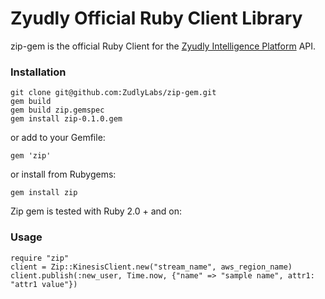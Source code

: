# Zyudly Official Ruby Client Library

zip-gem is the official Ruby Client for the [Zyudly Intelligence Platform](https://zyudlylabs.com) API. 

### Installation

```
git clone git@github.com:ZudlyLabs/zip-gem.git
gem build 
gem build zip.gemspec
gem install zip-0.1.0.gem
```

or add to your Gemfile:

    gem 'zip'

or install from Rubygems:

    gem install zip

Zip gem is tested with Ruby 2.0 + and on:

### Usage

```
require "zip"
client = Zip::KinesisClient.new("stream_name", aws_region_name)
client.publish(:new_user, Time.now, {"name" => "sample name", attr1: "attr1 value"})

```
